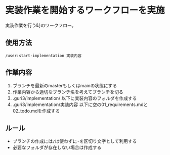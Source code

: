 # 実装作業を開始するワークフローを実施

実装作業を行う時のワークフロー。

## 使用方法

```
/user:start-implementation 実装内容
```

## 作業内容

1. ブランチを最新のmasterもしくはmainの状態にする
2. 作業内容から適切なブランチ名を考えてブランチを切る
3. .guri3/implementation/ 以下に実装内容のフォルダを作成する
4. .guri3/implementation/実装内容 以下に空の01_requirements.mdと02_todo.mdを作成する

## ルール

- ブランチの作成には`/`は使わずに`-`を区切り文字として利用する
- 必要なフォルダが存在しない場合は作成する
